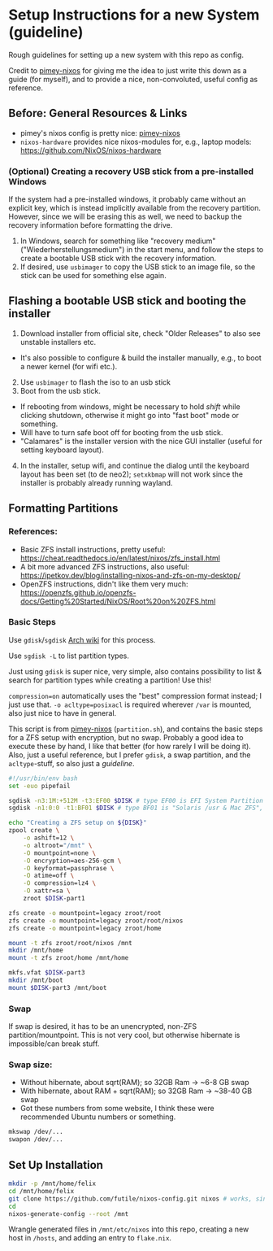 # Setup Instructions for a new System (guideline)

Rough guidelines for setting up a new system with this repo as config.

Credit to [pimey-nixos] for giving me the idea to just write this down as a guide (for myself), and to provide a nice, non-convoluted, useful config as reference.

## Before: General Resources & Links

* pimey's nixos config is pretty nice: [pimey-nixos]
* `nixos-hardware` provides nice nixos-modules for, e.g., laptop models: https://github.com/NixOS/nixos-hardware

### (Optional) Creating a recovery USB stick from a pre-installed Windows

If the system had a pre-installed windows, it probably came without an explicit key, which is instead implicitly available from the recovery partition.
However, since we will be erasing this as well, we need to backup the recovery information before formatting the drive.

1. In Windows, search for something like "recovery medium" ("Wiederherstellungsmedium") in the start menu, and follow the steps to create a bootable USB stick with the recovery information.
2. If desired, use `usbimager` to copy the USB stick to an image file, so the stick can be used for something else again.

## Flashing a bootable USB stick and booting the installer

1. Download installer from official site, check "Older Releases" to also see unstable installers etc.
  - It's also possible to configure & build the installer manually, e.g., to boot a newer kernel (for wifi etc.).
2. Use `usbimager` to flash the iso to an usb stick
3. Boot from the usb stick.
  - If rebooting from windows, might be necessary to hold _shift_ while clicking shutdown, otherwise it might go into "fast boot" mode or something.
  - Will have to turn safe boot off for booting from the usb stick.
  - "Calamares" is the installer version with the nice GUI installer (useful for setting keyboard layout).
4. In the installer, setup wifi, and continue the dialog until the keyboard layout has been set (to de neo2); `setxkbmap` will not work since the installer is probably already running wayland.

## Formatting Partitions

### References:
* Basic ZFS install instructions, pretty useful: https://cheat.readthedocs.io/en/latest/nixos/zfs_install.html
* A bit more advanced ZFS instructions, also useful: https://ipetkov.dev/blog/installing-nixos-and-zfs-on-my-desktop/
* OpenZFS instructions, didn't like them very much: https://openzfs.github.io/openzfs-docs/Getting%20Started/NixOS/Root%20on%20ZFS.html

### Basic Steps

Use `gdisk`/`sgdisk` [Arch wiki](https://wiki.archlinux.org/title/GPT_fdisk) for this process.

Use `sgdisk -L` to list partition types.

Just using `gdisk` is super nice, very simple, also contains possibility to list & search for partition types while creating a partition! Use this!

`compression=on` automatically uses the "best" compression format instead; I just use that.
`-o acltype=posixacl` is required wherever `/var` is mounted, also just nice to have in general.

This script is from [pimey-nixos] (`partition.sh`), and contains the basic steps for a ZFS setup with encryption, but no swap.
Probably a good idea to execute these by hand, I like that better (for how rarely I will be doing it).
Also, just a useful reference, but I prefer `gdisk`, a swap partition, and the `acltype`-stuff, so also just a _guideline_.

```bash
#!/usr/bin/env bash
set -euo pipefail

sgdisk -n3:1M:+512M -t3:EF00 $DISK # type EF00 is EFI System Partition
sgdisk -n1:0:0 -t1:BF01 $DISK # type BF01 is "Solaris /usr & Mac ZFS", this is used everywhere

echo "Creating a ZFS setup on ${DISK}"
zpool create \
    -o ashift=12 \
    -o altroot="/mnt" \
    -O mountpoint=none \
    -O encryption=aes-256-gcm \
    -O keyformat=passphrase \
    -O atime=off \
    -O compression=lz4 \
    -O xattr=sa \
    zroot $DISK-part1

zfs create -o mountpoint=legacy zroot/root
zfs create -o mountpoint=legacy zroot/root/nixos
zfs create -o mountpoint=legacy zroot/home

mount -t zfs zroot/root/nixos /mnt
mkdir /mnt/home
mount -t zfs zroot/home /mnt/home

mkfs.vfat $DISK-part3
mkdir /mnt/boot
mount $DISK-part3 /mnt/boot
```

### Swap

If swap is desired, it has to be an unencrypted, non-ZFS partition/mountpoint.
This is not very cool, but otherwise hibernate is impossible/can break stuff.

### Swap size:
* Without hibernate, about sqrt(RAM); so 32GB Ram -> ~6-8 GB swap
* With hibernate, about RAM + sqrt(RAM); so 32GB Ram -> ~38-40 GB swap
* Got these numbers from some website, I think these were recommended Ubuntu numbers or something.

```bash
mkswap /dev/...
swapon /dev/...
```

## Set Up Installation

```bash
mkdir -p /mnt/home/felix
cd /mnt/home/felix
git clone https://github.com/futile/nixos-config.git nixos # works, since repo is public :)
cd
nixos-generate-config --root /mnt
```

Wrangle generated files in `/mnt/etc/nixos` into this repo, creating a new host in `/hosts`, and adding an entry to `flake.nix`.

[pimey-nixos]: https://github.com/pimeys/nixos

